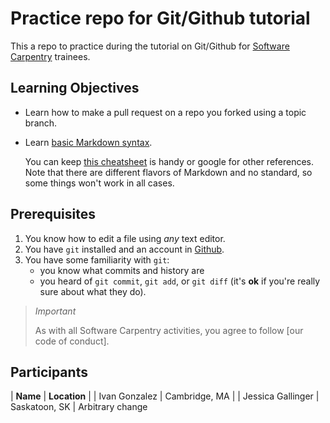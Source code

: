 # Practice repo for Git/Github tutorial

This a repo to practice during the tutorial on Git/Github for [Software
Carpentry](http://sofware-carpentry.org) trainees.

## Learning Objectives

- Learn how to make a pull request on a repo you forked using a topic branch.
- Learn [basic Markdown syntax][daring-fireball].

    You can keep [this cheatsheet][markdown-cheatsheet] is handy or google for
other references. Note that there are different flavors of Markdown and no
standard, so some things won't work in all cases.
 
## Prerequisites

1. You know how to edit a file using *any* text editor.
2. You have `git` installed and an account in [Github].
3. You have some familiarity with `git`:
    * you know what commits and history are
    * you heard of `git commit`, `git add`, or `git diff` (it's **ok** if you're
      really sure about what they do).

> *Important*
>
> As with all Software Carpentry activities, you agree to follow [our code of
> conduct].

## Participants

| **Name** | **Location** |
| Ivan Gonzalez | Cambridge, MA |
| Jessica Gallinger | Saskatoon, SK |
Arbitrary change

[daring-fireball]:http://daringfireball.net/projects/markdown/syntax
[markdown-cheatsheet]:https://github.com/adam-p/markdown-here/wiki/Markdown-Cheatsheet
[Github]:http://github.com
[code of conduct]:http://sofware-carpentry.org/conduct.html
